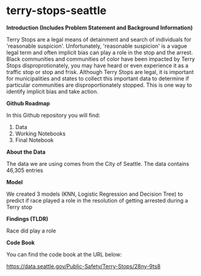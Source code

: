 # terry-stops-seattle

**Introduction (Includes Problem Statement and Background Information)**

Terry Stops are a legal means of detainment and search of individuals for 'reasonable suspicion'. Unfortunately, 'reasonable suspicion' is a vague legal term and often implicit bias can play a role in the stop and the arrest. Black communities and communities of color have been impacted by Terry Stops disproprotionately, you may have heard or even experience it as a traffic stop or stop and frisk. Although Terry Stops are legal, it is important for municipalities and states to collect this important data to determine if particular communities are disproportionately stopped. This is one way to identify implicit bias and take action. 

**Github Roadmap**

In this Github repository you will find:

1.  Data
2.  Working Notebooks
3.  Final Notebook

**About the Data**

The data we are using comes from the City of Seattle. The data contains 46,305 entries

**Model**

We created 3 models (KNN, Logistic Regression and Decision Tree) to predict if race played a role in the resolution of getting arrested during a Terry stop

**Findings (TLDR)**

Race did play a role

**Code Book**

You can find the code book at the URL below:

https://data.seattle.gov/Public-Safety/Terry-Stops/28ny-9ts8
